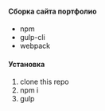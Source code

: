#### Сборка сайта портфолио
* npm
* gulp-cli
* webpack
#### Установка
1. clone this repo
2. npm i
3. gulp
